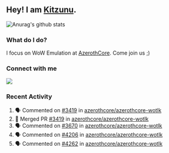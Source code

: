 ## Hey! I am [Kitzunu](https://Github.com/Kitzunu).

![Anurag's github stats](https://github-readme-stats.kitzunu.vercel.app/api?username=Kitzunu&show_icons=true)

### What do I do?

I focus on WoW Emulation at [AzerothCore](https://Github.com/AzerothCore). Come join us ;)

### Connect with me
[![](https://img.shields.io/badge/AzerothCore%20Discord-Connect%20with%20me!-green)](https://discord.com/invite/gkt4y2x)

### Recent Activity

<!--START_SECTION:activity-->
1. 🗣 Commented on [#3419](https://github.com/azerothcore/azerothcore-wotlk/issues/3419) in [azerothcore/azerothcore-wotlk](https://github.com/azerothcore/azerothcore-wotlk)
2. 🎉 Merged PR [#3419](https://github.com/azerothcore/azerothcore-wotlk/pull/3419) in [azerothcore/azerothcore-wotlk](https://github.com/azerothcore/azerothcore-wotlk)
3. 🗣 Commented on [#3670](https://github.com/azerothcore/azerothcore-wotlk/issues/3670) in [azerothcore/azerothcore-wotlk](https://github.com/azerothcore/azerothcore-wotlk)
4. 🗣 Commented on [#4206](https://github.com/azerothcore/azerothcore-wotlk/issues/4206) in [azerothcore/azerothcore-wotlk](https://github.com/azerothcore/azerothcore-wotlk)
5. 🗣 Commented on [#4262](https://github.com/azerothcore/azerothcore-wotlk/issues/4262) in [azerothcore/azerothcore-wotlk](https://github.com/azerothcore/azerothcore-wotlk)
<!--END_SECTION:activity-->
